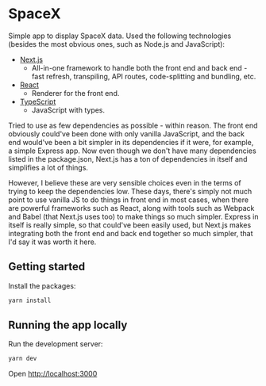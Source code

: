 # SpaceX

Simple app to display SpaceX data. Used the following technologies (besides the most obvious ones, such as Node.js and JavaScript):

- [Next.js](https://nextjs.org/)
  - All-in-one framework to handle both the front end and back end - fast refresh, transpiling, API routes, code-splitting and bundling, etc.
- [React](https://reactjs.org/)
  - Renderer for the front end.
- [TypeScript](https://www.typescriptlang.org/)
  - JavaScript with types.

Tried to use as few dependencies as possible - within reason. The front end obviously could've been done with only vanilla JavaScript, and
the back end would've been a bit simpler in its dependencies if it were, for example, a simple Express app. Now even though we don't have many dependencies listed in the
package.json, Next.js has a ton of dependencies in itself and simplifies a lot of things.

However, I believe these are very sensible choices even in the terms of trying to keep the dependencies low. These days, there's simply not much point to use vanilla JS
to do things in front end in most cases, when there are powerful frameworks such as React, along with tools such as Webpack and Babel (that Next.js uses too) to make things so much simpler. Express in itself is really simple, so that could've been easily used, but Next.js makes integrating both the front end and back end together so much simpler, that I'd say it was worth it here.

## Getting started

Install the packages:

```bash
yarn install
```

## Running the app locally

Run the development server:

```bash
yarn dev
```

Open [http://localhost:3000](http://localhost:3000)
